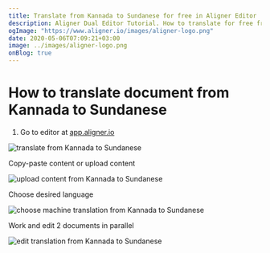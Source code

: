 ```yaml
---
title: Translate from Kannada to Sundanese for free in Aligner Editor
description: Aligner Dual Editor Tutorial. How to translate for free from Kannada to Sundanese. Aligner is multilingual document management platform. 
ogImage: "https://www.aligner.io/images/aligner-logo.png"
date: 2020-05-06T07:09:21+03:00
image: ../images/aligner-logo.png
onBlog: true
---
```


# How to translate document from Kannada to Sundanese

1. Go to editor at [app.aligner.io](https://app.aligner.io "Aligner App web page")

![translate from Kannada to Sundanese](../aligner-blank-editor.png "translate from Kannada to Sundanese")

Copy-paste content or upload content

![upload content from Kannada to Sundanese](../aligner-uploaded-document.png "upload content from Kannada to Sundanese")

Choose desired language

![choose machine translation from Kannada to Sundanese](../aligner-language-dropdown.png "choose machine translation from Kannada to Sundanese")

Work and edit 2 documents in parallel

![edit translation from Kannada to Sundanese](../aligner-double-sitded-editor.png "edit translation from Kannada to Sundanese")

